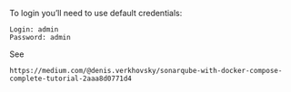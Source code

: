 

To login you’ll need to use default credentials:

    Login: admin
    Password: admin



See

    https://medium.com/@denis.verkhovsky/sonarqube-with-docker-compose-complete-tutorial-2aaa8d0771d4